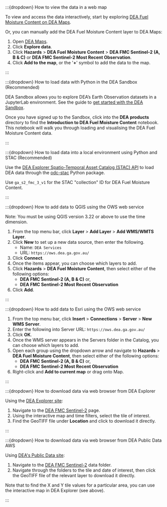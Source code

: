:::{dropdown} How to view the data in a web map

To view and access the data interactively, start by exploring [DEA Fuel Moisture Content on DEA Maps](https://maps.dea.ga.gov.au/story/DEAFuelMoistureContent).

Or, you can manually add the DEA Fuel Moisture Content layer to DEA Maps:

1. Open [DEA Maps](https://maps.dea.ga.gov.au).
2. Click **Explore data**.
3. Click **Hazards** &gt; **DEA Fuel Moisture Content** &gt; **DEA FMC Sentinel-2 (A, B & C)** or **DEA FMC Sentinel-2 Most Recent Observation**.
4. Click **Add to the map**, or the '**+**' symbol to add the data to the map.

:::

:::{dropdown} How to load data with Python in the DEA Sandbox (Recommended)

DEA Sandbox allows you to explore DEA’s Earth Observation datasets in a JupyterLab environment. See the guide to [get started with the DEA Sandbox](/guides/setup/Sandbox/sandbox/).

Once you have signed up to the Sandbox, click into the **DEA products** directory to find the **Introduction to DEA Fuel Moisture Content** notebook. This notebook will walk you through loading and visualising the DEA Fuel Moisture Content data.

:::

:::{dropdown} How to load data into a local environment using Python and STAC (Recommended)

Use the [DEA Explorer Spatio-Temporal Asset Catalog (STAC) API](/guides/setup/gis/stac/) to load DEA data through the [odc-stac](https://odc-stac.readthedocs.io/en/latest/) Python package.

Use `ga_s2_fmc_3_v1` for the STAC "collection" ID for DEA Fuel Moisture Content.

:::

:::{dropdown} How to add data to QGIS using the OWS web service

Note: You must be using QGIS version 3.22 or above to use the time dimension.

1. From the top menu bar, click **Layer** &gt; **Add Layer** &gt; **Add WMS/WMTS Layer**.
1. Click **New** to set up a new data source, then enter the following.
    * Name: `DEA Services`
    * URL: `https://ows.dea.ga.gov.au/`
1. Click **Connect**.
1. Once the items appear, you can choose which layers to add.
1. Click **Hazards** &gt; **DEA Fuel Moisture Content**, then select either of the following options:
    * **DEA FMC Sentinel-2 (A, B & C)** or,
    * **DEA FMC Sentinel-2 Most Recent Observation**
1. Click **Add**.

:::

:::{dropdown} How to add data to Esri using the OWS web service

1. From the top menu bar, click **Insert** &gt; **Connections** &gt; **Server** &gt; **New WMS Server**.
1. Enter the following into Server URL: `https://ows.dea.ga.gov.au/`
1. Click **OK**.
1. Once the WMS server appears in the Servers folder in the Catalog, you can choose which layers to add.
1. Open each group using the dropdown arrow and navigate to **Hazards** &gt; **DEA Fuel Moisture Content**, then select either of the following options:
    * **DEA FMC Sentinel-2 (A, B & C)** or,
    * **DEA FMC Sentinel-2 Most Recent Observation**
1. Right-click and **Add to current map** or drag onto Map.

:::

:::{dropdown} How to download data via web browser from DEA Explorer

Using the [DEA Explorer site](https://explorer.dea.ga.gov.au/products/):

1. Navigate to the [DEA FMC Sentinel-2](https://explorer.dea.ga.gov.au/products/ga_s2_fmc_3_v1) page.
2. Using the interactive map and time filters, select the tile of interest.
3. Find the GeoTIFF file under **Location** and click to download it directly.

:::

:::{dropdown} How to download data via web browser from DEA Public Data AWS

Using [DEA's Public Data site](https://data.dea.ga.gov.au/?prefix=derivative/):

1. Navigate to the [DEA FMC Sentinel-2](https://data.dea.ga.gov.au/?prefix=derivative/ga_s2_fmc_3_v1/) data folder.
2. Navigate through the folders to the tile and date of interest, then click the GeoTIFF file of the relevant layer to download it directly.

Note that to find the X and Y tile values for a particular area, you can use the interactive map in DEA Explorer (see above).

:::
